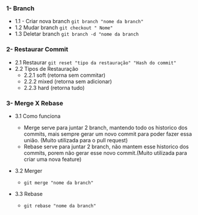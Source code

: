 
   
###  1- Branch
  * 1.1 - Criar nova branch
                 `git branch "nome da branch"`
  * 1.2 Mudar branch
                 `git checkout " Nome" `
  * 1.3 Deletar branch
                  `git branch -d "nome da branch`

### 2- Restaurar Commit
  * 2.1 Restaurar
      `git reset "tipo da restauração" "Hash do commit"`
   * 2.2 Tipos de Restauração
        - 2.2.1  soft (retorna sem commitar)
        - 2.2.2  mixed (retorna sem adicionar)
        - 2.2.3  hard (retorna tudo)

### 3- Merge X Rebase

  * 3.1 Como funciona
    - Merge serve para juntar 2 branch, mantendo todo os historico dos commits, mais sempre gerar um novo commit para poder fazer essa união. (Muito utilizada para o pull request)
    - Rebase serve para juntar 2 branch, não mantem esse historico dos commits, porem não gerar esse novo commit.(Muito utilizada para criar uma nova feature)

  * 3.2 Merger
      - `git merge "nome da branch"`

  * 3.3 Rebase 
      - `git rebase "nome da branch"`
      


